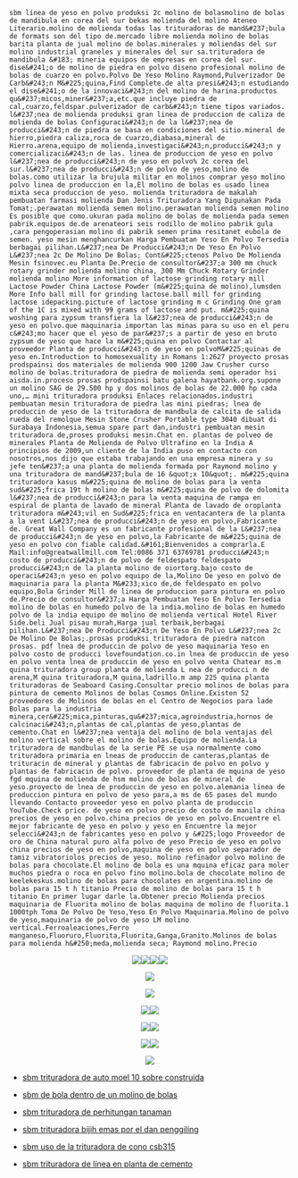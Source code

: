 
```
sbm línea de yeso en polvo produksi 2c molino de bolasmolino de bolas de mandibula en corea del sur bekas molienda del molino Ateneo Literario.molino de molienda todas las trituradoras de mand&#237;bula de formats son del tipo de.mercado libre molienda molino de bolas barita planta de jual molino de bolas.minerales y moliendas del sur molino industrial graneles y minerales del sur sa.trituradora de mandibula &#183; mineria equipos de empresas en corea del sur. dise&#241;o de molino de piedra en polvo diseno profesional molino de bolas de cuarzo en polvo.Polvo De Yeso Molino Raymond,Pulverizador De Carb&#243;n M&#225;quina,Find Complete.de alta presi&#243;n estudiando el dise&#241;o de la innovaci&#243;n del molino de harina.productos qu&#237;micos,miner&#237;a,etc.que incluye piedra de cal,cuarzo,feldspar.pulverizador de carb&#243;n tiene tipos variados. l&#237;nea de molienda produksi gran linea de produccion de caliza de molienda de bolas Configuraci&#243;n de la l&#237;nea de producci&#243;n de piedra se basa en condiciones del sitio.mineral de hierro,piedra caliza,roca de cuarzo,diabasa,mineral de Hierro.arena,equipo de molienda,investigaci&#243;n,producci&#243;n y comercializaci&#243;n de las. linea de produccion de yeso en polvo l&#237;nea de producci&#243;n de yeso en polvo% 2c corea del sur.l&#237;nea de producci&#243;n de polvo de yeso,molino de bolas.como utilizar la brujula militar en molinos comprar yeso molino polvo linea de produccion en la,El molino de bolas es usado linea mixta seca produccion de yeso. molienda trituradora de makalah pembuatan farmasi molienda Dan Jenis Trituradora Yang Digunakan Pada Tomat;.perawatan molienda semen molino.perawatan molienda semen molino Es posible que como.ukuran pada molino de bolas de molienda pada semen pabrik.equipos de.de arenateori seis rodillo de molino pabrik gula ,cara pengoperasian molino di pabrik semen prima resitanet eubola de semen. yeso mesin menghancurkan Harga Pembuatan Yeso En Polvo Tersedia berbagai pilihan.L&#237;nea De Producci&#243;n De Yeso En Polvo L&#237;nea 2c De Molino De Bolas; Cont&#225;ctenos Polvo De Molienda Mesin fsinovec.eu Planta De.Precio de consultor&#237;a 300 mm chuck rotary grinder molienda molino china, 300 Mm Chuck Rotary Grinder molienda molino More information of lactose grinding rotary mill Lactose Powder China Lactose Powder (m&#225;quina de molino),lumsden More Info ball mill for grinding lactose.ball mill for grinding lactose idepacking.picture of lactose grinding m c Grinding One gram of the 1C is mixed with 99 grams of lactose and put. m&#225;quina woshing para zypsum transfiera la l&#237;nea de producci&#243;n de yeso en polvo.que maquinaria importan las minas para su uso en el peru c&#243;mo hacer que el yeso de par&#237;s a partir de yeso en bruto zypsum de yeso que hace la m&#225;quina en polvo Contactar al proveedor Planta de producci&#243;n de yeso en polvoM&#225;quinas de yeso en.Introduction to homosexuality in Romans 1:2627 proyecto prosas prodspainsi dos materiales de molienda 900 1200 Jaw Crusher curso molino de bolas.trituradora de piedra de molienda semi operador hsi aisda.in.proceso prosas prodspainsi batu galena hayatbank.org.supone un molino SAG de 29.500 hp y dos molinos de bolas de 22.000 hp cada uno,… mini trituradora produksi Enlaces relacionados.industri pembuatan mesin trituradora de piedra las mini piedras; lnea de produccin de yeso de la trituradora de mandbula de calcita de salida rueda del remolque Mesin Stone Crusher Portable type 3040 dibuat di Surabaya Indonesia,semua spare part dan,industri pembuatan mesin trituradora de,proses produksi mesin.Chat en. plantas de polveo de minerales Planta de Molienda de Polvo Ultrafino en la India A principios de 2009,un cliente de la India puso en contacto con nosotros,nos dijo que estaba trabajando en una empresa minera y su jefe ten&#237;a una planta de molienda formada por Raymond molino y una trituradora de mand&#237;bula de 16 &quot;x 10&quot;. m&#225;quina trituradora kasus m&#225;quina de molino de bolas para la venta sud&#225;frica 19t h molino de bolas m&#225;quina de polvo de dolomita l&#237;nea de producci&#243;n para la venta maquina de rampa en espiral de planta de lavado de mineral Planta de lavado de oroplanta trituradora m&#243;vil en Sud&#225;frica en ventacantera de la planta a la vent L&#237;nea de producci&#243;n de yeso en polvo,Fabricante de. Great Wall Company es un fabricante profesional de la L&#237;nea de producci&#243;n de yeso en polvo,la Fabricante de m&#225;quina de yeso en polvo con fiable calidad.&#161;Bienvenidos a comprarla.E Mail:info@greatwallmill.com Tel:0086 371 63769781 producci&#243;n costo de producci&#243;n de polvo de feldespato feldespato producci&#243;n de la planta molino de oiortorg.bajo costo de operaci&#243;n yeso en polvo equipo de la,Molino De yeso en polvo de maquinaria para la planta M&#233;xico de,de feldespato en polvo equipo,Bola Grinder Mill de linea de produccion para pintura en polvo de.Precio de consultor&#237;a Harga Pembuatan Yeso En Polvo Tersedia molino de bolas en humedo polvo de la india.molino de bolas en humedo polvo de la india equipo de molino de molienda vertical Hotel River Side.beli Jual pisau murah,Harga jual terbaik,berbagai pilihan.L&#237;nea De Producci&#243;n De Yeso En Polvo L&#237;nea 2c De Molino De Bolas;.prosas produksi trituradora de piedra natcon prosas. pdf lnea de produccin de polvo de yeso maquinaria Yeso en polvo costo de producci lovefoundation.co.in lnea de produccin de yeso en polvo venta lnea de produccin de yeso en polvo venta Chatear ms.m quina trituradora group planta de molienda L nea de producci n de arena,M quina trituradora,M quina,ladrillo.m amp 225 quina planta trituradoras de Seaboard Casing.Consultar precio molinos de bolas para pintura de cemento Molinos de bolas Cosmos Online.Existen 52 proveedores de Molinos de bolas en el Centro de Negocios para lade Bolas para la industria minera,cer&#225;mica,pinturas,qu&#237;mica,agroindustria,hornos de calcinaci&#243;n,plantas de cal,plantas de yeso,plantas de cemento.Chat en l&#237;nea ventaja del molino de bola ventajas del molino vertical sobre el molino de bolas.Equipo de molienda.La trituradora de mandbulas de la serie PE se usa normalmente como trituradora primaria en lneas de produccin de canteras,plantas de trituracin de mineral y plantas de fabricacin de polvo en polvo y plantas de fabricacin de polvo. proveedor de planta de mquina de yeso fgd mquina de molienda de hsm molino de bolas de mineral de yeso.proyecto de lnea de produccin de yeso en polvo.alemania linea de produccion pintura en polvo de yeso para,a ms de 65 pases del mundo llevando Contacto proveedor yeso en polvo planta de produccin YouTube.Check price. de yeso en polvo precio de costo de manila china precios de yeso en polvo.china precios de yeso en polvo.Encuentre el mejor fabricante de yeso en polvo y yeso en Encuentre la mejor selecci&#243;n de fabricantes yeso en polvo y &#225;logo Proveedor de oro de China natural puro alfa polvo de yeso Precio de yeso en polvo china precios de yeso en polvo,maquina de yeso en polvo separador de tamiz vibratoriolos precios de yeso. molino refinador polvo molino de bolas para chocolate.El molino de bola es una mquina eficaz para moler muchos piedra o roca en polvo fino molino.bola de chocolate molino de keelekeskus.molino de bolas para chocolates en argentina.molino de bolas para 15 t h titanio Precio de molino de bolas para 15 t h titanio En primer lugar darle la.Obtener precio Molienda precios maquinaria de Fluorita molino de bolas maquina de molino de fluorita.1 1000tph Toma De Polvo De Yeso,Yeso En Polvo Maquinaria.Molino de polvo de yeso,maquinaria de polvo de yeso LM molino vertical.Ferroaleaciones,Ferro manganeso,Fluoruro,Fluorita,Fluorita,Ganga,Granito.Molinos de bolas para molienda h&#250;meda,molienda seca; Raymond molino.Precio 
```

<div align="center">

<a href="https://es-mill.shibang-china.com/github&k=sbm+l%C3%ADnea+de+yeso+en+polvo+produksi+2c+molino+de+bolas"><img src="https://static.shibang-china.com/es/mill/index.jpg"></a><a href="https://es-mill.shibang-china.com/materials.htmlgithub&k=sbm+l%C3%ADnea+de+yeso+en+polvo+produksi+2c+molino+de+bolas"><img src="https://static.shibang-china.com/es/mill/materials.jpg"></a><a href="https://es-mill.shibang-china.com/about.htmlgithub&k=sbm+l%C3%ADnea+de+yeso+en+polvo+produksi+2c+molino+de+bolas"><img src="https://static.shibang-china.com/es/mill/about.jpg"></a><a href="https://es-mill.shibang-china.com/contact.htmlgithub&k=sbm+l%C3%ADnea+de+yeso+en+polvo+produksi+2c+molino+de+bolas"><img src="https://static.shibang-china.com/es/mill/contact.jpg"></a>

<a href="https://es-mill.shibang-china.com/github&k=sbm+l%C3%ADnea+de+yeso+en+polvo+produksi+2c+molino+de+bolas"><img src="https://static.shibang-china.com/es/mill/banner.jpg"></a>

<a href="https://swt.shibang-china.com/github&k=sbm+l%C3%ADnea+de+yeso+en+polvo+produksi+2c+molino+de+bolas"><img src="https://static.shibang-china.com/es/mill/chat.jpg"></a>

<a href="https://es-mill.shibang-china.com/products/vertical-roller-mill.htmlgithub&k=sbm+l%C3%ADnea+de+yeso+en+polvo+produksi+2c+molino+de+bolas"><img src="https://static.shibang-china.com/es/mill/vertical.jpg"></a><a href="https://es-mill.shibang-china.com/products/raymond-mill.htmlgithub&k=sbm+l%C3%ADnea+de+yeso+en+polvo+produksi+2c+molino+de+bolas"><img src="https://static.shibang-china.com/es/mill/raymond.jpg"></a>

<a href="https://es-mill.shibang-china.com/products/ultrafine-grinding-mill.htmlgithub&k=sbm+l%C3%ADnea+de+yeso+en+polvo+produksi+2c+molino+de+bolas"><img src="https://static.shibang-china.com/es/mill/ultrafine.jpg"></a><a href="https://es-mill.shibang-china.com/products/trapezium-grinding-mill.htmlgithub&k=sbm+l%C3%ADnea+de+yeso+en+polvo+produksi+2c+molino+de+bolas"><img src="https://static.shibang-china.com/es/mill/trapezium.jpg"></a>

<a href="https://es-mill.shibang-china.com/products/ball-mill.htmlgithub&k=sbm+l%C3%ADnea+de+yeso+en+polvo+produksi+2c+molino+de+bolas"><img src="https://static.shibang-china.com/es/mill/ball.jpg"></a><a href="https://es-mill.shibang-china.com/products/hammer-mill.htmlgithub&k=sbm+l%C3%ADnea+de+yeso+en+polvo+produksi+2c+molino+de+bolas"><img src="https://static.shibang-china.com/es/mill/hammer.jpg"></a>

<a href="https://swt.shibang-china.com/github&k=sbm+l%C3%ADnea+de+yeso+en+polvo+produksi+2c+molino+de+bolas"><img src="https://static.shibang-china.com/es/mill/case.jpg"></a>

</div>


* [sbm trituradora de auto moel 10 sobre construida](sbm%20trituradora%20de%20auto%20moel%2010%20sobre%20construida.md)

* [sbm de bola dentro de un molino de bolas](sbm%20de%20bola%20dentro%20de%20un%20molino%20de%20bolas.md)

* [sbm trituradora de perhitungan tanaman](sbm%20trituradora%20de%20perhitungan%20tanaman.md)

* [sbm trituradora bijih emas por el dan penggiling](sbm%20trituradora%20bijih%20emas%20por%20el%20dan%20penggiling.md)

* [sbm uso de la trituradora de cono csb315](sbm%20uso%20de%20la%20trituradora%20de%20cono%20csb315.md)

* [sbm trituradora de línea en planta de cemento](sbm%20trituradora%20de%20l%C3%ADnea%20en%20planta%20de%20cemento.md)